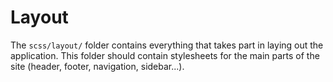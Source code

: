 # Layout

The `scss/layout/` folder contains everything that takes part in laying out the application. This folder should contain stylesheets for the main parts of the site (header, footer, navigation, sidebar...).